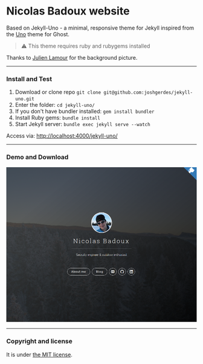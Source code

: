 # Nicolas Badoux website

Based on Jekyll-Uno - a minimal, responsive theme for Jekyll inspired from the [Uno](https://github.com/daleanthony/Uno) theme for Ghost.

> :warning:
  This theme requires ruby and rubygems installed

Thanks to [Julien Lamour](https://julienlamour.com) for the background picture.

---

### Install and Test

1. Download or clone repo `git clone git@github.com:joshgerdes/jekyll-uno.git`
2. Enter the folder: `cd jekyll-uno/`
3. If you don't have bundler installed: `gem install bundler`
3. Install Ruby gems: `bundle install`
4. Start Jekyll server: `bundle exec jekyll serve --watch`

Access via: [http://localhost:4000/jekyll-uno/](http://localhost:4000/jekyll-uno/)

---

### Demo and Download


![Nicolas Badoux website theme](/screenshot.png)

---

### Copyright and license

It is under [the MIT license](/LICENSE).
